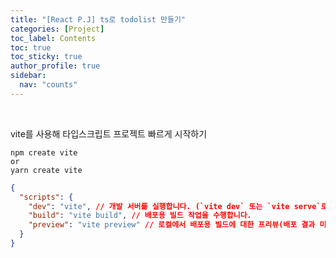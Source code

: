 ```yaml
---
title: "[React P.J] ts로 todolist 만들기"
categories: [Project]
toc_label: Contents
toc: true
toc_sticky: true
author_profile: true
sidebar:
  nav: "counts"
---
```


<br>

vite를 사용해 타입스크립트 프로젝트 빠르게 시작하기

```
npm create vite
or
yarn create vite
```

```json
{
  "scripts": {
    "dev": "vite", // 개발 서버를 실행합니다. (`vite dev` 또는 `vite serve`로도 시작이 가능합니다.)
    "build": "vite build", // 배포용 빌드 작업을 수행합니다.
    "preview": "vite preview" // 로컬에서 배포용 빌드에 대한 프리뷰(배포 결과 미리보기) 서버를 실행합니다.
  }
}
```

<br>
